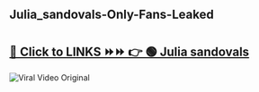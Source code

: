 
 ## Julia_sandovals-Only-Fans-Leaked

# <h2><a href="https://clipsfans.com/Julia_sandovals&ref=git">🔗 Click to LINKS ⏩⏩ 👉 🟢 Julia sandovals </a></h2>

<a href="https://clipsfans.com/Julia_sandovals&ref=git" rel="nofollow" data-target="animated-image.originalLink"><img src="https://i.ibb.co.com/xMMVF88/686577567.gif" alt="Viral Video Original" style="max-width: 100%; display: inline-block;" data-target="animated-image.originalImage"></a>
